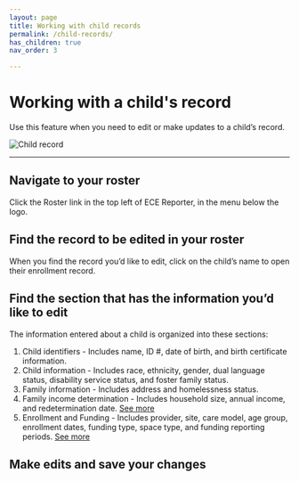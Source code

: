 ```yaml
---
layout: page
title: Working with child records
permalink: /child-records/
has_children: true
nav_order: 3

---
```


# Working with a child's record

Use this feature when you need to edit or make updates to a child’s record.

![Child record](../assets/images/childrecord.png "ECE Reporter child record")

---


## Navigate to your roster

Click the Roster link in the top left of ECE Reporter, in the menu below the logo.


## Find the record to be edited in your roster

When you find the record you’d like to edit, click on the child’s name to open their enrollment record.


## Find the section that has the information you’d like to edit

The information entered about a child is organized into these sections:


1. Child identifiers - Includes name, ID #, date of birth, and birth certificate information.
2. Child information - Includes race, ethnicity, gender, dual language status, disability service status, and foster family status.
3. Family information - Includes address and homelessness status.
4. Family income determination - Includes household size, annual income, and redetermination date.
[See more](/edit-income)
5. Enrollment and Funding - Includes provider, site, care model, age group, enrollment dates, funding type, space type, and funding reporting periods. [See more](/edit-enrollment-funding/)



## Make edits and save your changes
